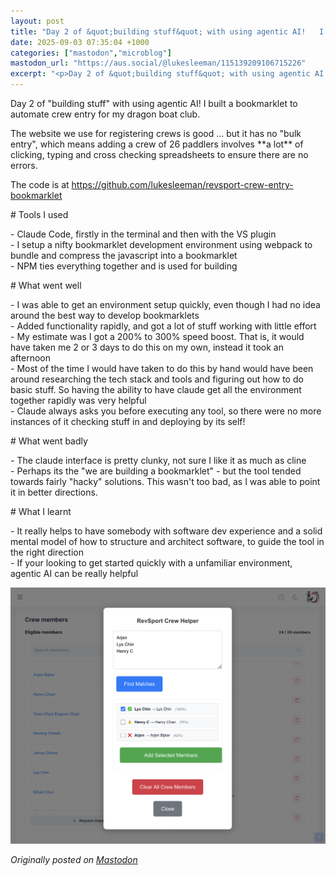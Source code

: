 ```yaml
---
layout: post
title: "Day 2 of &quot;building stuff&quot; with using agentic AI!   I built a bookmarklet to automate crew"
date: 2025-09-03 07:35:04 +1000
categories: ["mastodon","microblog"]
mastodon_url: "https://aus.social/@lukesleeman/115139209106715226"
excerpt: "<p>Day 2 of &quot;building stuff&quot; with using agentic AI!   I built a bookmarklet to automate crew entry for my dragon boat club.</p><p>The websit..."
---
```


<p>Day 2 of &quot;building stuff&quot; with using agentic AI!   I built a bookmarklet to automate crew entry for my dragon boat club.</p><p>The website we use for registering crews is good ... but it has no &quot;bulk entry&quot;, which means adding a crew of 26 paddlers involves **a lot** of clicking, typing and cross checking spreadsheets to ensure there are no errors.</p><p>The code is at <a href="https://github.com/lukesleeman/revsport-crew-entry-bookmarklet" target="_blank" rel="nofollow noopener" translate="no"><span class="invisible">https://</span><span class="ellipsis">github.com/lukesleeman/revspor</span><span class="invisible">t-crew-entry-bookmarklet</span></a></p><p># Tools I used</p><p>- Claude Code, firstly in the terminal and then with the VS plugin<br />- I setup a nifty bookmarklet development environment using webpack to bundle and compress the javascript into a bookmarklet<br />- NPM ties everything together and is used for building</p><p># What went well</p><p>- I was able to get an environment setup quickly, even though I had no idea around the best way to develop bookmarklets<br />- Added functionality rapidly, and got a lot of stuff working with little effort<br />- My estimate was I got a 200% to 300% speed boost.  That is, it would have taken me 2 or 3 days to do this on my own, instead it took an afternoon<br />- Most of the time I would have taken to do this by hand would have been around researching the tech stack and tools and figuring out how to do basic stuff.  So having the ability to have claude get all the environment together rapidly was very helpful<br />- Claude always asks you before executing any tool, so there were no more instances of it checking stuff in and deploying by its self!</p><p># What went badly</p><p>- The claude interface is pretty clunky, not sure I like it as much as cline<br />- Perhaps its the &quot;we are building a bookmarklet&quot; - but the tool tended towards fairly &quot;hacky&quot; solutions.  This wasn&#39;t too bad, as I was able to point it in better directions.</p><p># What I learnt</p><p>- It really helps to have somebody with software dev experience and a solid mental model of how to structure and architect software, to guide the tool in the right direction<br />- If your looking to get started quickly with a unfamiliar environment, agentic AI can be really helpful</p>

![A screenshot of the bookmarklet in action.  We can see it fuzzy matching 3 names in a list](/assets/images/mastodon/2025-09-03-day-2-of-quotbuilding-stuffquot-with-using-agentic-1.png)



*Originally posted on [Mastodon](https://aus.social/@lukesleeman/115139209106715226)*
